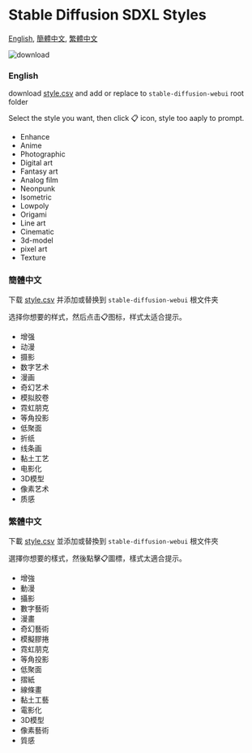 # Stable Diffusion SDXL Styles
[English](https://github.com/n714/sd_styles/blob/main/SDXL_Prompt_Styles_en.txt), [簡體中文](https://github.com/n714/sd_styles/blob/main/SDXL_Prompt_Styles_cn.txt), [繁體中文](https://github.com/n714/sd_styles/blob/main/SDXL_Prompt_Styles_tw.txt)

![download](https://github.com/n714/sd_styles/assets/45053630/7328deba-912f-4031-a76c-84b908be7f0a)

### English
download [style.csv](https://github.com/n714/sd_styles/blob/main/en/styles.csv) and add or replace to `stable-diffusion-webui` root folder

Select the style you want, then click 📋 icon, style too aaply to prompt.

- Enhance
- Anime
- Photographic
- Digital art
- Fantasy art
- Analog film
- Neonpunk
- Isometric
- Lowpoly
- Origami
- Line art
- Cinematic
- 3d-model
- pixel art	
- Texture

### 簡體中文
下载 [style.csv](https://github.com/n714/sd_styles/blob/main/cn/styles.csv) 并添加或替换到 `stable-diffusion-webui` 根文件夹

选择你想要的样式，然后点击📋图标，样式太适合提示。

- 增强
- 动漫
- 摄影
- 数字艺术
- 漫画
- 奇幻艺术
- 模拟胶卷
- 霓虹朋克
- 等角投影
- 低聚面
- 折纸
- 线条画
- 黏土工艺
- 电影化
- 3D模型
- 像素艺术
- 质感

### 繁體中文
下載 [style.csv](https://github.com/n714/sd_styles/blob/main/tw/styles.csv) 並添加或替換到 `stable-diffusion-webui` 根文件夾

選擇你想要的樣式，然後點擊📋圖標，樣式太適合提示。

- 增強
- 動漫
- 攝影
- 數字藝術
- 漫畫
- 奇幻藝術
- 模擬膠捲
- 霓虹朋克
- 等角投影
- 低聚面
- 摺紙
- 線條畫
- 黏土工藝
- 電影化
- 3D模型
- 像素藝術
- 質感
